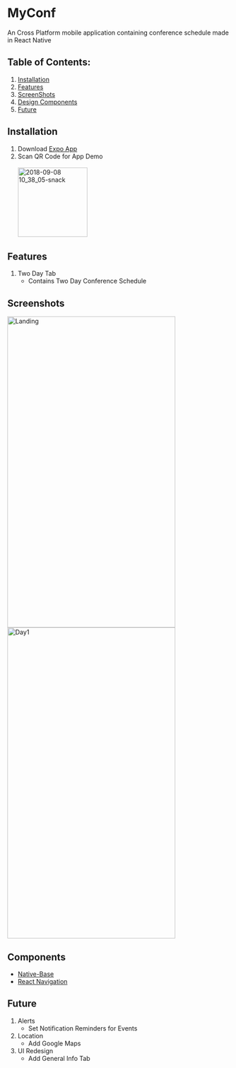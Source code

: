 # MyConf
An Cross Platform mobile application containing conference schedule made in React Native

## Table of Contents: 
1. [Installation](https://github.com/Sabihashaik/MyConf#installation)
2. [Features](https://github.com/Sabihashaik/MyConf#features)
3. [ScreenShots](https://github.com/Sabihashaik/MyConf#screenshots)
4. [Design Components](https://github.com/Sabihashaik/MyConf#Components)
5. [Future](https://github.com/Sabihashaik/MyConf#Future)

## Installation
1. Download [Expo App](https://expo.io/) 
2. Scan QR Code for App Demo<br><br>
   <img width="157" alt="2018-09-08 10_38_05-snack" src="https://user-images.githubusercontent.com/21033484/45251224-8b911a00-b353-11e8-81ca-a0076d07df1c.png">

## Features
1. Two Day Tab
   * Contains Two Day Conference Schedule 

## Screenshots
<img src="https://i.imgur.com/0e4Jm0X.jpg" alt="Landing" width="380" height="704">  <img src="https://i.imgur.com/eTJHk6f.jpg" alt="Day1" width="380" height="704">

## Components
 * [Native-Base ](https://nativebase.io/)
 * [React Navigation](https://reactnavigation.org/)

## Future
1. Alerts
    * Set Notification Reminders for Events
2. Location
     * Add Google Maps 
3. UI Redesign
    * Add General Info Tab 
